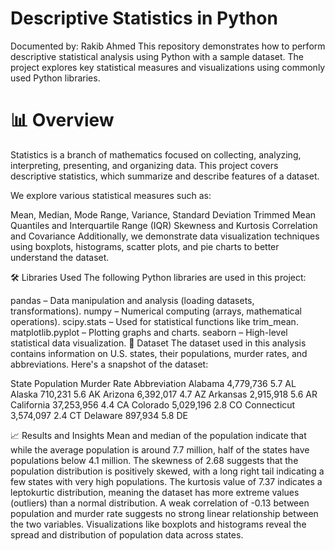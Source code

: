 # Descriptive Statistics in Python
Documented by: Rakib Ahmed
This repository demonstrates how to perform descriptive statistical analysis using Python with a sample dataset. The project explores key statistical measures and visualizations using commonly used Python libraries.

# 📊 Overview
Statistics is a branch of mathematics focused on collecting, analyzing, interpreting, presenting, and organizing data. This project covers descriptive statistics, which summarize and describe features of a dataset.

We explore various statistical measures such as:

Mean, Median, Mode
Range, Variance, Standard Deviation
Trimmed Mean
Quantiles and Interquartile Range (IQR)
Skewness and Kurtosis
Correlation and Covariance
Additionally, we demonstrate data visualization techniques using boxplots, histograms, scatter plots, and pie charts to better understand the dataset.

🛠 Libraries Used
The following Python libraries are used in this project:

pandas – Data manipulation and analysis (loading datasets, transformations).
numpy – Numerical computing (arrays, mathematical operations).
scipy.stats – Used for statistical functions like trim_mean.
matplotlib.pyplot – Plotting graphs and charts.
seaborn – High-level statistical data visualization.
📁 Dataset
The dataset used in this analysis contains information on U.S. states, their populations, murder rates, and abbreviations. Here's a snapshot of the dataset:

State	Population	Murder Rate	Abbreviation
Alabama	4,779,736	5.7	AL
Alaska	710,231	5.6	AK
Arizona	6,392,017	4.7	AZ
Arkansas	2,915,918	5.6	AR
California	37,253,956	4.4	CA
Colorado	5,029,196	2.8	CO
Connecticut	3,574,097	2.4	CT
Delaware	897,934	5.8	DE

📈 Results and Insights
Mean and median of the population indicate that while the average population is around 7.7 million, half of the states have populations below 4.1 million.
The skewness of 2.68 suggests that the population distribution is positively skewed, with a long right tail indicating a few states with very high populations.
The kurtosis value of 7.37 indicates a leptokurtic distribution, meaning the dataset has more extreme values (outliers) than a normal distribution.
A weak correlation of -0.13 between population and murder rate suggests no strong linear relationship between the two variables.
Visualizations like boxplots and histograms reveal the spread and distribution of population data across states.
